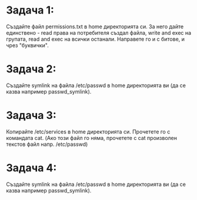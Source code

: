 # Задача 1: 
Създайте файл permissions.txt в home директорията си. 
За него дайте единствено - read права на потребителя създал файла, write and exec на групата, read and exec на всички останали. Направете го и с битове, и чрез "буквички".

# Задача 2: 
Създайте symlink на файла /etc/passwd в home директорията ви (да се казва например passwd_symlink).

# Задача 3: 
Копирайте /etc/services в home директорията си. Прочетете го с командата cat. (Ако този файл го няма, прочетете с cat произволен текстов файл напр. /etc/passwd)

# Задача 4: 
Създайте symlink на файла /etc/passwd в home директорията ви (да се казва например passwd_symlink).
